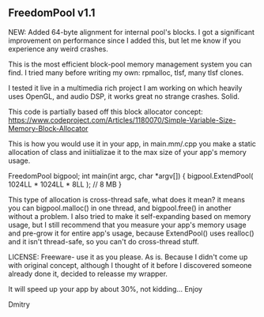 FreedomPool v1.1
----------------

NEW: Added 64-byte alignment for internal pool's blocks. I got a significant improvement on performance since I 
added this, but let me know if you experience any weird crashes.

This is the most efficient block-pool memory management system you can find. I tried many before writing my own:
rpmalloc, tlsf, many tlsf clones.

I tested it live in a multimedia rich project I am working on which heavily uses OpenGL, and audio 
DSP, it works great no strange crashes. Solid.

This code is partially based off this block allocator concept:
https://www.codeproject.com/Articles/1180070/Simple-Variable-Size-Memory-Block-Allocator

This is how you would use it in your app, in main.mm/.cpp you make a static allocation of class and iniitializae it
to the max size of your app's memory usage.

FreedomPool bigpool;
int main(int argc, char *argv[])
{
    bigpool.ExtendPool( 1024LL * 1024LL * 8LL ); // 8 MB
}

This type of allocation is cross-thread safe, what does it mean? it means you can bigpool.malloc() in one thread,
and bigpool.free() in another without a problem. I also tried to make it self-expanding based on memory usage,
but I still recommend that you measure your app's memory usage and pre-grow it for entire app's usage, because
ExtendPool() uses realloc() and it isn't thread-safe, so you can't do cross-thread stuff.

LICENSE: Freeware- use it as you please. As is. Because I didn't come up with original concept, 
although I thought of it before I discovered someone already done it, decided to releasse my wrapper.

It will speed up your app by about 30%, not kidding... Enjoy

Dmitry
